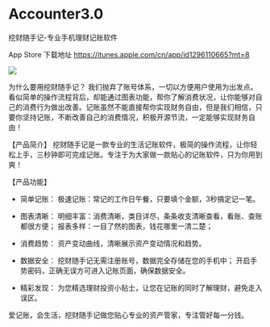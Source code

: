 # Accounter3.0
挖财随手记-专业手机理财记账软件

App Store 下载地址  https://itunes.apple.com/cn/app/id1296110665?mt=8

![](https://static-cdn.aso100.com/pic/view/type/screenshot/source/aHR0cDovL2lzMy5tenN0YXRpYy5jb20vaW1hZ2UvdGh1bWIvUHVycGxlMTE4L3Y0L2Q5L2Y2LzA2L2Q5ZjYwNjJlLWY5NDgtYWIzNC02MjNjLWUwYmM0NTBjZGUyZC9zb3VyY2UvMzkyeDY5NmJiLmpwZw==)

为什么要用挖财随手记？
我们抛弃了账号体系，一切以方便用户使用为出发点。看似简单的操作流程背后，却能通过图表功能，帮你了解消费状况，让你能够对自己的消费行为做出改善。记账虽然不能直接帮你实现财务自由，但是我们相信，只要你坚持记账，不断改善自己的消费情况，积极开源节流，一定能够实现财务自由！

【产品简介】
挖财随手记是一款专业的生活记账软件，极简的操作流程，让你轻松上手，三秒钟即可完成记账。专注于为大家做一款贴心的记账软件，只为你用到爽！

【产品功能】
- 简单记账：
极速记账：常记的工作日午餐，只要填个金额，3秒搞定记一笔。

- 图表清晰：
明细丰富：消费清晰，类目详尽，条条收支清晰查看，看账、查账都很方便；
报表多样：一目了然的图表，钱花哪里一清二楚；

- 消费趋势：
资产变动曲线，清晰展示资产变动情况和趋势。

- 数据安全：
挖财随手记无需注册账号，数据完全存储在您的手机中；
开启手势密码，正确无误方可进入记账页面，确保数据安全。

- 精彩发现：
为您精选理财投资小贴士，让您在记账的同时了解理财，避免走入误区。

爱记账，会生活，挖财随手记做您贴心专业的资产管家，专注管好每一分钱。
